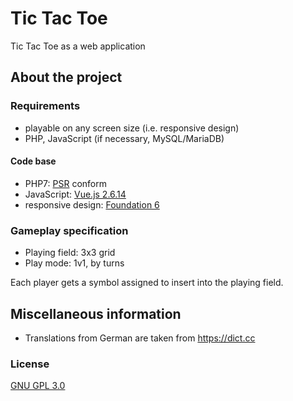 # Tic Tac Toe

Tic Tac Toe as a web application

## About the project

### Requirements

- playable on any screen size (i.e. responsive design)
- PHP, JavaScript (if necessary, MySQL/MariaDB)

#### Code base

- PHP7: [PSR](https://www.php-fig.org/psr/) conform
- JavaScript: [Vue.js 2.6.14](https://vuejs.org/v2/guide/installation.html)
- responsive design: [Foundation 6](https://get.foundation/) 

### Gameplay specification

- Playing field: 3x3 grid
- Play mode: 1v1, by turns

Each player gets a symbol assigned to insert into the playing field.

## Miscellaneous information

- Translations from German are taken from https://dict.cc

### License

[GNU GPL 3.0](https://www.gnu.org/licenses/gpl-3.0.en.html)
